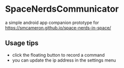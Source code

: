 # SpaceNerdsCommunicator
a simple android app companion prototype for https://smcameron.github.io/space-nerds-in-space/

## Usage tips
- click the floating button to record a command
- you can update the ip address in the settings menu
